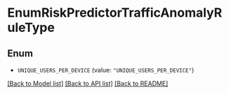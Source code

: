 # EnumRiskPredictorTrafficAnomalyRuleType

## Enum


* `UNIQUE_USERS_PER_DEVICE` (value: `"UNIQUE_USERS_PER_DEVICE"`)


[[Back to Model list]](../README.md#documentation-for-models) [[Back to API list]](../README.md#documentation-for-api-endpoints) [[Back to README]](../README.md)


